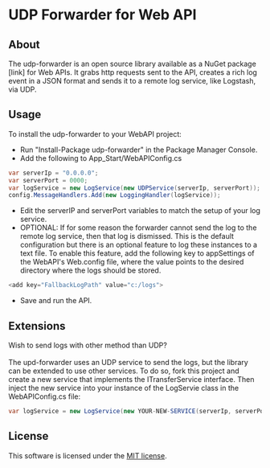 # UDP Forwarder for Web API

## About ##
The udp-forwarder is an open source library available as a NuGet package [link] for Web APIs. It grabs http requests sent to the API, creates a rich log event in a JSON format and sends it to a remote log service, like Logstash, via UDP.

## Usage ##
To install the udp-forwarder to your WebAPI project: 
* Run "Install-Package udp-forwarder" in the Package Manager Console.
* Add the following to App_Start/WebAPIConfig.cs
```csharp
var serverIp = "0.0.0.0";
var serverPort = 0000;
var logService = new LogService(new UDPService(serverIp, serverPort));
config.MessageHandlers.Add(new LoggingHandler(logService));
```
* Edit the serverIP and serverPort variables to match the setup of your log service.
* OPTIONAL: If for some reason the forwarder cannot send the log to the remote log service, then that log is dismissed. This is the default configuration but there is an optional feature to log these instances to a text file. To enable this feature, add the following key to appSettings of the WebAPI's Web.config file, where the value points to the desired directory where the logs should be stored.
```csharp
<add key="FallbackLogPath" value="c:/logs">
```

* Save and run the API.

## Extensions ##
Wish to send logs with other method than UDP? <br><br>
The upd-forwarder uses an UDP service to send the logs, but the library can be extended to use other services. To do so, fork this project and create a new service that implements the ITransferService interface. Then inject the new service into your instance of the LogServie class in the WebAPIConfig.cs file:
```csharp
var logService = new LogService(new YOUR-NEW-SERVICE(serverIp, serverPort));
```

## License ##
This software is licensed under the [MIT license](https://github.com/TopGunSoftware/udp-forwarder/blob/master/LICENSE).


			